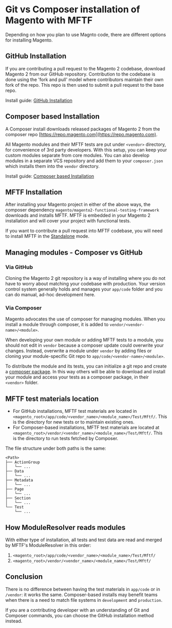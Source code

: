 # Git vs Composer installation of Magento with MFTF

Depending on how you plan to use Magnto code, there are different options for installing Magento.

## GitHub Installation

If you are contributing a pull request to the Magento 2 codebase, download Magento 2 from our GitHub repository. Contribution to the codebase is done using the 'fork and pull' model where contributors maintain their own fork of the repo. This repo is then used to submit a pull request to the base repo.

Install guide: [GitHub Installation][]

## Composer based Installation

A Composer install downloads released packages of Magento 2 from the composer repo [https://repo.magento.com](https://repo.magento.com).

All Magento modules and their MFTF tests are put under `<vendor>` directory, for convenience of 3rd party developers. With this setup, you can keep your custom modules separate from core modules. You can also develop modules in a separate VCS repository and add them to your `composer.json` which installs them into the `vendor` directory.

Install guide: [Composer based Installation][]

## MFTF Installation

After installing your Magento project in either of the above ways, the composer dependency `magento/magento2-functional-testing-framework` downloads and installs MFTF. MFTF is embedded in your Magento 2 installation and will cover your project with functional tests.  

If you want to contribute a pull request into MFTF codebase, you will need to install MFTF in the [Standalone][] mode.

## Managing modules - Composer vs GitHub

### Via GitHub

Cloning the Magento 2 git repository is a way of installing where you do not have to worry about matching your codebase with production. Your version control system generally holds and manages your `app/code` folder and you can do manual, ad-hoc development here.

### Via Composer

Magento advocates the use of composer for managing modules. When you install a module through composer, it is added to `vendor/<vendor-name>/<module>`.

When developing your own module or adding MFTF tests to a module, you should not edit in `vendor` because a composer update could overwrite your changes. Instead, overwrite a module under `vendor` by adding files or cloning your module-specific Git repo to `app/code/<vendor-name>/<module>`.

To distribute the module and its tests, you can initialize a git repo and create a [composer package][]. In this way others will be able to download and install your module and access your tests as a composer package, in their `<vendor>` folder.

## MFTF test materials location

-  For GitHub installations, MFTF test materials are located in `<magento_root>/app/code/<vendor_name>/<module_name>/Test/Mftf/`. This is the directory for new tests or to maintain existing ones.
-  For Composer-based installations, MFTF test materials are located at `<magento_root>/vendor/<vendor_name>/<module_name>/Test/Mftf/`. This is the directory to run tests fetched by Composer.

The file structure under both paths is the same:

```tree
<Path>
├── ActionGroup
│   └── ...
├── Data
│   └── ...
├── Metadata
│   └── ...
├── Page
│   └── ...
├── Section
│   └── ...
└── Test
    └── ...
```

## How ModuleResolver reads modules

With either type of installation, all tests and test data are read and merged by MFTF's ModuleResolver in this order:

1. `<magento_root>/app/code/<vendor_name>/<module_name>/Test/Mftf/`
1. `<magento_root>/vendor/<vendor_name>/<module_name>/Test/Mftf/`

## Conclusion

There is no difference between having the test materials in `app/code` or in `/vendor`: it works the same. Composer-based installs may benefit teams when there is a need to match file systems in `development` and `production`.

If you are a contributing developer with an understanding of Git and Composer commands, you can choose the GitHub installation method instead.

<!-- Link definitions -->

[Composer based Installation]: https://devdocs.magento.com/guides/v2.3/install-gde/composer.html
[GitHub Installation]: https://devdocs.magento.com/guides/v2.3/install-gde/prereq/dev_install.html
[Standalone]: ../getting-started.html#set-up-a-standalone-mftf
[composer package]: https://devdocs.magento.com/guides/v2.3/extension-dev-guide/package/package_module.html
